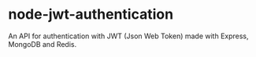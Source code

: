 # node-jwt-authentication
An API for authentication with JWT (Json Web Token) made with Express, MongoDB and Redis.
